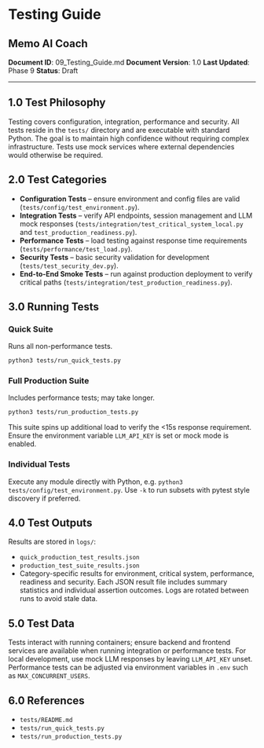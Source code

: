 # Testing Guide
## Memo AI Coach

**Document ID**: 09_Testing_Guide.md
**Document Version**: 1.0
**Last Updated**: Phase 9
**Status**: Draft

---

## 1.0 Test Philosophy
Testing covers configuration, integration, performance and security. All tests reside in the `tests/` directory and are executable with standard Python.
The goal is to maintain high confidence without requiring complex infrastructure. Tests use mock services where external dependencies would otherwise be required.

## 2.0 Test Categories
- **Configuration Tests** – ensure environment and config files are valid (`tests/config/test_environment.py`).
- **Integration Tests** – verify API endpoints, session management and LLM mock responses (`tests/integration/test_critical_system_local.py` and `test_production_readiness.py`).
- **Performance Tests** – load testing against response time requirements (`tests/performance/test_load.py`).
- **Security Tests** – basic security validation for development (`tests/test_security_dev.py`).
- **End-to-End Smoke Tests** – run against production deployment to verify critical paths (`tests/integration/test_production_readiness.py`).

## 3.0 Running Tests
### Quick Suite
Runs all non-performance tests.
```bash
python3 tests/run_quick_tests.py
```

### Full Production Suite
Includes performance tests; may take longer.
```bash
python3 tests/run_production_tests.py
```
This suite spins up additional load to verify the <15s response requirement. Ensure the environment variable `LLM_API_KEY` is set or mock mode is enabled.

### Individual Tests
Execute any module directly with Python, e.g. `python3 tests/config/test_environment.py`.
Use `-k` to run subsets with pytest style discovery if preferred.

## 4.0 Test Outputs
Results are stored in `logs/`:
- `quick_production_test_results.json`
- `production_test_suite_results.json`
- Category-specific results for environment, critical system, performance, readiness and security.
Each JSON result file includes summary statistics and individual assertion outcomes. Logs are rotated between runs to avoid stale data.

## 5.0 Test Data
Tests interact with running containers; ensure backend and frontend services are available when running integration or performance tests.
For local development, use mock LLM responses by leaving `LLM_API_KEY` unset. Performance tests can be adjusted via environment variables in `.env` such as `MAX_CONCURRENT_USERS`.

## 6.0 References
- `tests/README.md`
- `tests/run_quick_tests.py`
- `tests/run_production_tests.py`
